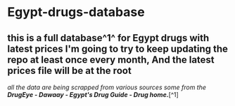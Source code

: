 # Egypt-drugs-database
**this is a full database^1^ for Egypt drugs with latest prices**
I'm going to try to keep updating the repo at least once every month, And the latest prices file will be at the root
---


_all the data are being scrapped from various sources some from the **DrugEye - Dawaay - Egypt's Drug Guide - Drug home.**_[^1]
